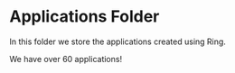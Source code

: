 Applications Folder
===================

In this folder we store the applications created using Ring.

We have over 60 applications!
